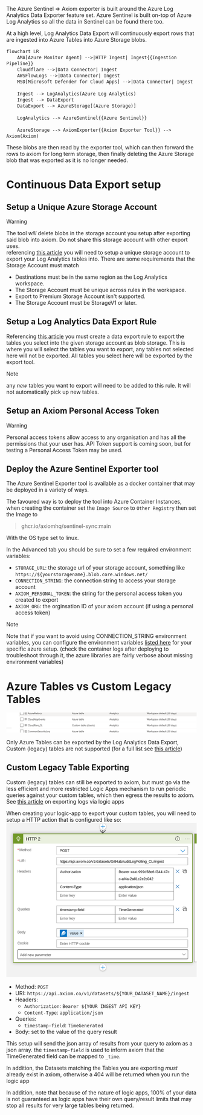 The Azure Sentinel => Axiom exporter is built around the Azure Log Analytics Data Exporter feature set. Azure Sentinel is built on-top of Azure Log Analytics so all the data in Sentinel can be found there too. 

At a high level, Log Analytics Data Export will continuously export rows that are ingested into Azure Tables into Azure Storage blobs. 

```mermaid
flowchart LR
    AMA[Azure Monitor Agent] -->|HTTP Ingest| Ingest{{Ingestion Pipeline}}
    Cloudflare -->|Data Connector| Ingest
    AWSFlowLogs -->|Data Connector| Ingest 
    MSD[Microsoft Defender for Cloud Apps] -->|Data Connector| Ingest

    Ingest --> LogAnalytics(Azure Log Analytics)
    Ingest --> DataExport
    DataExport --> AzureStorage[(Azure Storage)]

    LogAnalytics --> AzureSentinel{{Azure Sentinel}}

    AzureStorage --> AxiomExporter{{Axiom Exporter Tool}} --> Axiom(Axiom) 
```

These blobs are then read by the exporter tool, which can then forward the rows to axiom for long term storage, then finally deleting the Azure Storage blob that was exported as it is no longer needed. 

# Continuous Data Export setup
## Setup a Unique Azure Storage Account
>[!warning]
>The tool *will* delete blobs in the storage account you setup after exporting said blob into axiom. Do not share this storage account with other export uses.   
referencing [this article](https://learn.microsoft.com/en-gb/azure/azure-monitor/logs/logs-data-export?tabs=portal#storage-account) you will need to setup a unique storage account to export your Log Analytics tables into. 
There are some requirements that the Storage Account must match
- Destinations must be in the same region as the Log Analytics workspace.
- The Storage Account must be unique across rules in the workspace.
- Export to Premium Storage Account isn't supported.
- The Storage Account must be StorageV1 or later.

## Setup a Log Analytics Data Export Rule
Referencing [this article](https://learn.microsoft.com/en-gb/azure/azure-monitor/logs/logs-data-export?tabs=portal#create-or-update-a-data-export-rule) you must create a data export rule to export the tables you select into the given storage account as blob storage. 
This is where you will select the tables you want to export, any tables not selected here will not be exported. All tables you select here will be exported by the export tool.
> [!note] 
>any _new_ tables you want to export will need to be added to this rule. It will not automatically pick up new tables.

## Setup an Axiom Personal Access Token 
>[!warning] 
>Personal access tokens allow access to any organisation and has all the permissions that your user has. 
API Token support is coming soon, but for testing a Personal Access Token may be used. 

## Deploy the Azure Sentinel Exporter tool 

The Azure Sentinel Exporter tool is available as a docker container that may be deployed in a variety of ways.

The favoured way is to deploy the tool into Azure Container Instances, when creating the container set the `Image Source` to `Other Registry` then set the Image to 
> ghcr.io/axiomhq/sentinel-sync:main

With the OS type set to linux. 

In the Advanced tab you should be sure to set a few required environment variables: 
- `STORAGE_URL`: the storage url of your storage account, something like `https://${yourstoragename}.blob.core.windows.net/`
- `CONNECTION_STRING`: the connection string to access your storage account 
- `AXIOM_PERSONAL_TOKEN`: the string for the personal access token you created to export 
- `AXIOM_ORG`: the orginsation ID of your axiom account (if using a personal access token)

> [!note]
> Note that if you want to avoid using CONNECTION_STRING environment variables, you can configure the environment variables [listed here](https://github.com/Azure/azure-sdk-for-go/wiki/Set-up-Your-Environment-for-Authentication#configure-defaultazurecredential) for your specific azure setup. (check the container logs after deploying to troubleshoot through it, the azure libraries are fairly verbose about missing environment variables)
	
# Azure Tables vs Custom Legacy Tables

![screenshot of azure tables alongside custom tables](tables.png)

Only Azure Tables can be exported by the Log Analytics Data Export, Custom (legacy) tables are not supported (for a full list see [this article](https://learn.microsoft.com/en-us/azure/azure-monitor/logs/tables-feature-support)) 

## Custom Legacy Table Exporting
Custom (legacy) tables can still be exported to axiom, but must go via the less efficient and more restricted Logic Apps mechanism to run periodic queries against your custom tables, which then egress the results to axiom. See [this article](https://learn.microsoft.com/en-us/azure/azure-monitor/logs/logs-export-logic-app) on exporting logs via logic apps

When creating your logic-app to export your custom tables, you will need to setup a HTTP action that is configured like so:
![Image of an example configuration](logicapp.png) 

- Method: `POST`
- URI: `https://api.axiom.co/v1/datasets/${YOUR_DATASET_NAME}/ingest`
- Headers:
  - `Authorization`: `Bearer ${YOUR INGEST API KEY}`
  - `Content-Type`: `application/json`
- Queries:
   - `timestamp-field`: `TimeGenerated` 
- Body: set to the value of the query result 

This setup will send the json array of results from your query to axiom as a json array. the `timestamp-field` is used to inform axiom that the TimeGenerated field can be mapped to `_time`. 

In addition, the Datasets matching the Tables you are exporting *must* already exist in axiom, otherwise a 404 will be returned when you run the logic app

In addition, note that because of the nature of logic apps, 100% of your data is not guaranteed as logic apps have their own query/result limits that may stop all results for very large tables being returned. 
